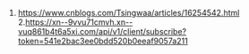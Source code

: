 1. https://www.cnblogs.com/Tsingwaa/articles/16254542.html
2.https://xn--9vvu71cmvh.xn--vuq861b4t6a5xi.com/api/v1/client/subscribe?token=541e2bac3ee0bdd520b0eeaf9057a211